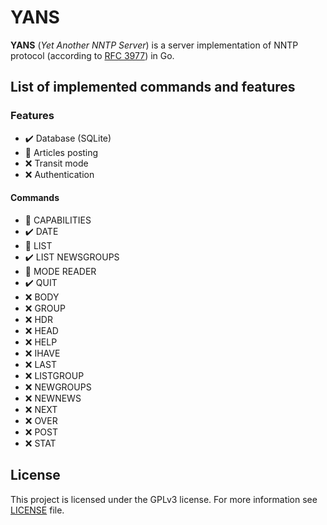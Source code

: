 # YANS

**YANS** (*Yet Another NNTP Server*) is a server implementation of NNTP protocol (according to [RFC 3977](https://datatracker.ietf.org/doc/html/rfc3977)) in Go.

## List of implemented commands and features

### Features

- :heavy_check_mark: Database (SQLite)
- :construction: Articles posting
- :x: Transit mode
- :x: Authentication

#### Commands
- :construction: CAPABILITIES
- :heavy_check_mark: DATE
- :construction: LIST
- :heavy_check_mark: LIST NEWSGROUPS
- :construction: MODE READER
- :heavy_check_mark: QUIT
- :x: BODY
- :x: GROUP
- :x: HDR
- :x: HEAD
- :x: HELP
- :x: IHAVE
- :x: LAST
- :x: LISTGROUP
- :x: NEWGROUPS
- :x: NEWNEWS
- :x: NEXT
- :x: OVER
- :x: POST
- :x: STAT

## License

This project is licensed under the GPLv3 license. For more information see [LICENSE](LICENSE) file.
